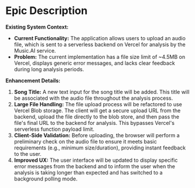 # Epic Description

**Existing System Context:**

- **Current Functionality:** The application allows users to upload an audio file, which is sent to a serverless backend on Vercel for analysis by the Music.AI service.
- **Problem:** The current implementation has a file size limit of ~4.5MB on Vercel, displays generic error messages, and lacks clear feedback during long analysis periods.

**Enhancement Details:**

1.  **Song Title:** A new text input for the song title will be added. This title will be associated with the audio file throughout the analysis process.
2.  **Large File Handling:** The file upload process will be refactored to use Vercel Blob storage. The client will get a secure upload URL from the backend, upload the file directly to the blob store, and then pass the file's final URL to the backend for analysis. This bypasses Vercel's serverless function payload limit.
3.  **Client-Side Validation:** Before uploading, the browser will perform a preliminary check on the audio file to ensure it meets basic requirements (e.g., minimum size/duration), providing instant feedback to the user.
4.  **Improved UX:** The user interface will be updated to display specific error messages from the backend and to inform the user when the analysis is taking longer than expected and has switched to a background polling mode.
